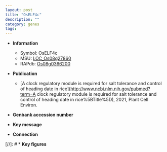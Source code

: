 ```yaml
---
layout: post
title: "OsELF4c"
description: ""
category: genes
tags: 
---
```


* **Information**  
    + Symbol: OsELF4c  
    + MSU: [LOC_Os08g27860](http://rice.uga.edu/cgi-bin/ORF_infopage.cgi?orf=LOC_Os08g27860)  
    + RAPdb: [Os08g0366200](http://rapdb.dna.affrc.go.jp/viewer/gbrowse_details/irgsp1?name=Os08g0366200)  

* **Publication**  
    + [A clock regulatory module is required for salt tolerance and control of heading date in rice](http://www.ncbi.nlm.nih.gov/pubmed?term=A clock regulatory module is required for salt tolerance and control of heading date in rice%5BTitle%5D), 2021, Plant Cell Environ.

* **Genbank accession number**  

* **Key message**  

* **Connection**  

[//]: # * **Key figures**  


